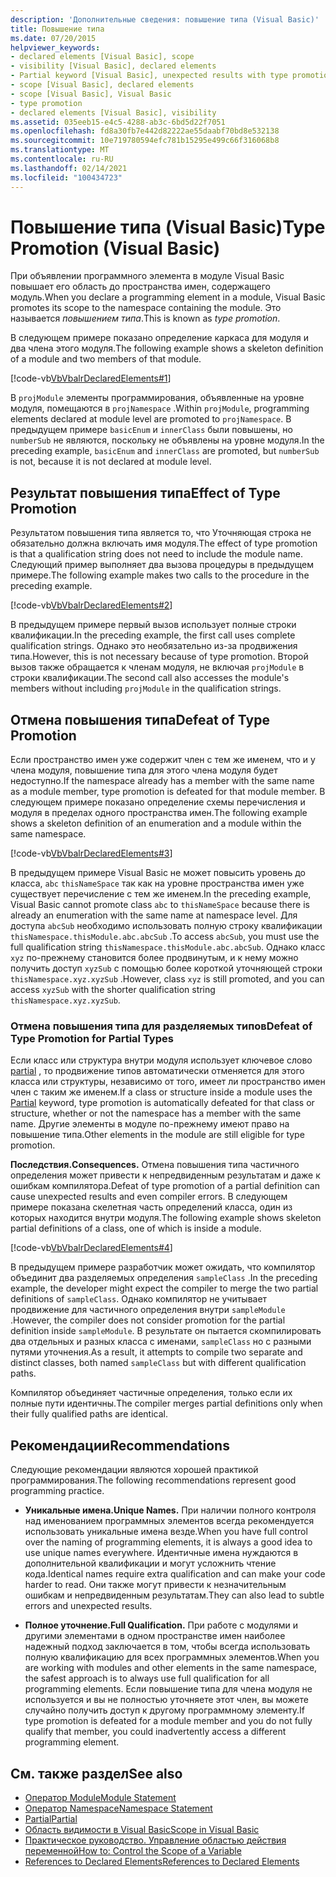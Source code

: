 ```yaml
---
description: 'Дополнительные сведения: повышение типа (Visual Basic)'
title: Повышение типа
ms.date: 07/20/2015
helpviewer_keywords:
- declared elements [Visual Basic], scope
- visibility [Visual Basic], declared elements
- Partial keyword [Visual Basic], unexpected results with type promotion
- scope [Visual Basic], declared elements
- scope [Visual Basic], Visual Basic
- type promotion
- declared elements [Visual Basic], visibility
ms.assetid: 035eeb15-e4c5-4288-ab3c-6bd5d22f7051
ms.openlocfilehash: fd8a30fb7e442d82222ae55daabf70bd8e532138
ms.sourcegitcommit: 10e719780594efc781b15295e499c66f316068b8
ms.translationtype: MT
ms.contentlocale: ru-RU
ms.lasthandoff: 02/14/2021
ms.locfileid: "100434723"
---
```

# <a name="type-promotion-visual-basic"></a><span data-ttu-id="54101-103">Повышение типа (Visual Basic)</span><span class="sxs-lookup"><span data-stu-id="54101-103">Type Promotion (Visual Basic)</span></span>

<span data-ttu-id="54101-104">При объявлении программного элемента в модуле Visual Basic повышает его область до пространства имен, содержащего модуль.</span><span class="sxs-lookup"><span data-stu-id="54101-104">When you declare a programming element in a module, Visual Basic promotes its scope to the namespace containing the module.</span></span> <span data-ttu-id="54101-105">Это называется *повышением типа*.</span><span class="sxs-lookup"><span data-stu-id="54101-105">This is known as *type promotion*.</span></span>  
  
 <span data-ttu-id="54101-106">В следующем примере показано определение каркаса для модуля и два члена этого модуля.</span><span class="sxs-lookup"><span data-stu-id="54101-106">The following example shows a skeleton definition of a module and two members of that module.</span></span>  
  
 [!code-vb[VbVbalrDeclaredElements#1](~/samples/snippets/visualbasic/VS_Snippets_VBCSharp/VbVbalrDeclaredElements/VB/Class1.vb#1)]  
  
 <span data-ttu-id="54101-107">В `projModule` элементы программирования, объявленные на уровне модуля, помещаются в `projNamespace` .</span><span class="sxs-lookup"><span data-stu-id="54101-107">Within `projModule`, programming elements declared at module level are promoted to `projNamespace`.</span></span> <span data-ttu-id="54101-108">В предыдущем примере `basicEnum` и `innerClass` были повышены, но `numberSub` не являются, поскольку не объявлены на уровне модуля.</span><span class="sxs-lookup"><span data-stu-id="54101-108">In the preceding example, `basicEnum` and `innerClass` are promoted, but `numberSub` is not, because it is not declared at module level.</span></span>  
  
## <a name="effect-of-type-promotion"></a><span data-ttu-id="54101-109">Результат повышения типа</span><span class="sxs-lookup"><span data-stu-id="54101-109">Effect of Type Promotion</span></span>  

 <span data-ttu-id="54101-110">Результатом повышения типа является то, что Уточняющая строка не обязательно должна включать имя модуля.</span><span class="sxs-lookup"><span data-stu-id="54101-110">The effect of type promotion is that a qualification string does not need to include the module name.</span></span> <span data-ttu-id="54101-111">Следующий пример выполняет два вызова процедуры в предыдущем примере.</span><span class="sxs-lookup"><span data-stu-id="54101-111">The following example makes two calls to the procedure in the preceding example.</span></span>  
  
 [!code-vb[VbVbalrDeclaredElements#2](~/samples/snippets/visualbasic/VS_Snippets_VBCSharp/VbVbalrDeclaredElements/VB/Class1.vb#2)]  
  
 <span data-ttu-id="54101-112">В предыдущем примере первый вызов использует полные строки квалификации.</span><span class="sxs-lookup"><span data-stu-id="54101-112">In the preceding example, the first call uses complete qualification strings.</span></span> <span data-ttu-id="54101-113">Однако это необязательно из-за продвижения типа.</span><span class="sxs-lookup"><span data-stu-id="54101-113">However, this is not necessary because of type promotion.</span></span> <span data-ttu-id="54101-114">Второй вызов также обращается к членам модуля, не включая `projModule` в строки квалификации.</span><span class="sxs-lookup"><span data-stu-id="54101-114">The second call also accesses the module's members without including `projModule` in the qualification strings.</span></span>  
  
## <a name="defeat-of-type-promotion"></a><span data-ttu-id="54101-115">Отмена повышения типа</span><span class="sxs-lookup"><span data-stu-id="54101-115">Defeat of Type Promotion</span></span>  

 <span data-ttu-id="54101-116">Если пространство имен уже содержит член с тем же именем, что и у члена модуля, повышение типа для этого члена модуля будет недоступно.</span><span class="sxs-lookup"><span data-stu-id="54101-116">If the namespace already has a member with the same name as a module member, type promotion is defeated for that module member.</span></span> <span data-ttu-id="54101-117">В следующем примере показано определение схемы перечисления и модуля в пределах одного пространства имен.</span><span class="sxs-lookup"><span data-stu-id="54101-117">The following example shows a skeleton definition of an enumeration and a module within the same namespace.</span></span>  
  
 [!code-vb[VbVbalrDeclaredElements#3](~/samples/snippets/visualbasic/VS_Snippets_VBCSharp/VbVbalrDeclaredElements/VB/Class1.vb#3)]  
  
 <span data-ttu-id="54101-118">В предыдущем примере Visual Basic не может повысить уровень до класса, `abc` `thisNameSpace` так как на уровне пространства имен уже существует перечисление с тем же именем.</span><span class="sxs-lookup"><span data-stu-id="54101-118">In the preceding example, Visual Basic cannot promote class `abc` to `thisNameSpace` because there is already an enumeration with the same name at namespace level.</span></span> <span data-ttu-id="54101-119">Для доступа `abcSub` необходимо использовать полную строку квалификации `thisNamespace.thisModule.abc.abcSub` .</span><span class="sxs-lookup"><span data-stu-id="54101-119">To access `abcSub`, you must use the full qualification string `thisNamespace.thisModule.abc.abcSub`.</span></span> <span data-ttu-id="54101-120">Однако класс `xyz` по-прежнему становится более продвинутым, и к нему можно получить доступ `xyzSub` с помощью более короткой уточняющей строки `thisNamespace.xyz.xyzSub` .</span><span class="sxs-lookup"><span data-stu-id="54101-120">However, class `xyz` is still promoted, and you can access `xyzSub` with the shorter qualification string `thisNamespace.xyz.xyzSub`.</span></span>  
  
### <a name="defeat-of-type-promotion-for-partial-types"></a><span data-ttu-id="54101-121">Отмена повышения типа для разделяемых типов</span><span class="sxs-lookup"><span data-stu-id="54101-121">Defeat of Type Promotion for Partial Types</span></span>  

 <span data-ttu-id="54101-122">Если класс или структура внутри модуля использует ключевое слово [partial](../../../language-reference/modifiers/partial.md) , то продвижение типов автоматически отменяется для этого класса или структуры, независимо от того, имеет ли пространство имен член с таким же именем.</span><span class="sxs-lookup"><span data-stu-id="54101-122">If a class or structure inside a module uses the [Partial](../../../language-reference/modifiers/partial.md) keyword, type promotion is automatically defeated for that class or structure, whether or not the namespace has a member with the same name.</span></span> <span data-ttu-id="54101-123">Другие элементы в модуле по-прежнему имеют право на повышение типа.</span><span class="sxs-lookup"><span data-stu-id="54101-123">Other elements in the module are still eligible for type promotion.</span></span>  
  
 <span data-ttu-id="54101-124">**Последствия.**</span><span class="sxs-lookup"><span data-stu-id="54101-124">**Consequences.**</span></span> <span data-ttu-id="54101-125">Отмена повышения типа частичного определения может привести к непредвиденным результатам и даже к ошибкам компилятора.</span><span class="sxs-lookup"><span data-stu-id="54101-125">Defeat of type promotion of a partial definition can cause unexpected results and even compiler errors.</span></span> <span data-ttu-id="54101-126">В следующем примере показана скелетная часть определений класса, один из которых находится внутри модуля.</span><span class="sxs-lookup"><span data-stu-id="54101-126">The following example shows skeleton partial definitions of a class, one of which is inside a module.</span></span>  
  
 [!code-vb[VbVbalrDeclaredElements#4](~/samples/snippets/visualbasic/VS_Snippets_VBCSharp/VbVbalrDeclaredElements/VB/Class1.vb#4)]  
  
 <span data-ttu-id="54101-127">В предыдущем примере разработчик может ожидать, что компилятор объединит два разделяемых определения `sampleClass` .</span><span class="sxs-lookup"><span data-stu-id="54101-127">In the preceding example, the developer might expect the compiler to merge the two partial definitions of `sampleClass`.</span></span> <span data-ttu-id="54101-128">Однако компилятор не учитывает продвижение для частичного определения внутри `sampleModule` .</span><span class="sxs-lookup"><span data-stu-id="54101-128">However, the compiler does not consider promotion for the partial definition inside `sampleModule`.</span></span> <span data-ttu-id="54101-129">В результате он пытается скомпилировать два отдельных и разных класса с именами, `sampleClass` но с разными путями уточнения.</span><span class="sxs-lookup"><span data-stu-id="54101-129">As a result, it attempts to compile two separate and distinct classes, both named `sampleClass` but with different qualification paths.</span></span>  
  
 <span data-ttu-id="54101-130">Компилятор объединяет частичные определения, только если их полные пути идентичны.</span><span class="sxs-lookup"><span data-stu-id="54101-130">The compiler merges partial definitions only when their fully qualified paths are identical.</span></span>  
  
## <a name="recommendations"></a><span data-ttu-id="54101-131">Рекомендации</span><span class="sxs-lookup"><span data-stu-id="54101-131">Recommendations</span></span>  

 <span data-ttu-id="54101-132">Следующие рекомендации являются хорошей практикой программирования.</span><span class="sxs-lookup"><span data-stu-id="54101-132">The following recommendations represent good programming practice.</span></span>  
  
- <span data-ttu-id="54101-133">**Уникальные имена.**</span><span class="sxs-lookup"><span data-stu-id="54101-133">**Unique Names.**</span></span> <span data-ttu-id="54101-134">При наличии полного контроля над именованием программных элементов всегда рекомендуется использовать уникальные имена везде.</span><span class="sxs-lookup"><span data-stu-id="54101-134">When you have full control over the naming of programming elements, it is always a good idea to use unique names everywhere.</span></span> <span data-ttu-id="54101-135">Идентичные имена нуждаются в дополнительной квалификации и могут усложнить чтение кода.</span><span class="sxs-lookup"><span data-stu-id="54101-135">Identical names require extra qualification and can make your code harder to read.</span></span> <span data-ttu-id="54101-136">Они также могут привести к незначительным ошибкам и непредвиденным результатам.</span><span class="sxs-lookup"><span data-stu-id="54101-136">They can also lead to subtle errors and unexpected results.</span></span>  
  
- <span data-ttu-id="54101-137">**Полное уточнение.**</span><span class="sxs-lookup"><span data-stu-id="54101-137">**Full Qualification.**</span></span> <span data-ttu-id="54101-138">При работе с модулями и другими элементами в одном пространстве имен наиболее надежный подход заключается в том, чтобы всегда использовать полную квалификацию для всех программных элементов.</span><span class="sxs-lookup"><span data-stu-id="54101-138">When you are working with modules and other elements in the same namespace, the safest approach is to always use full qualification for all programming elements.</span></span> <span data-ttu-id="54101-139">Если повышение типа для члена модуля не используется и вы не полностью уточняете этот член, вы можете случайно получить доступ к другому программному элементу.</span><span class="sxs-lookup"><span data-stu-id="54101-139">If type promotion is defeated for a module member and you do not fully qualify that member, you could inadvertently access a different programming element.</span></span>  
  
## <a name="see-also"></a><span data-ttu-id="54101-140">См. также раздел</span><span class="sxs-lookup"><span data-stu-id="54101-140">See also</span></span>

- [<span data-ttu-id="54101-141">Оператор Module</span><span class="sxs-lookup"><span data-stu-id="54101-141">Module Statement</span></span>](../../../language-reference/statements/module-statement.md)
- [<span data-ttu-id="54101-142">Оператор Namespace</span><span class="sxs-lookup"><span data-stu-id="54101-142">Namespace Statement</span></span>](../../../language-reference/statements/namespace-statement.md)
- [<span data-ttu-id="54101-143">Partial</span><span class="sxs-lookup"><span data-stu-id="54101-143">Partial</span></span>](../../../language-reference/modifiers/partial.md)
- [<span data-ttu-id="54101-144">Область видимости в Visual Basic</span><span class="sxs-lookup"><span data-stu-id="54101-144">Scope in Visual Basic</span></span>](scope.md)
- [<span data-ttu-id="54101-145">Практическое руководство. Управление областью действия переменной</span><span class="sxs-lookup"><span data-stu-id="54101-145">How to: Control the Scope of a Variable</span></span>](how-to-control-the-scope-of-a-variable.md)
- [<span data-ttu-id="54101-146">References to Declared Elements</span><span class="sxs-lookup"><span data-stu-id="54101-146">References to Declared Elements</span></span>](references-to-declared-elements.md)
